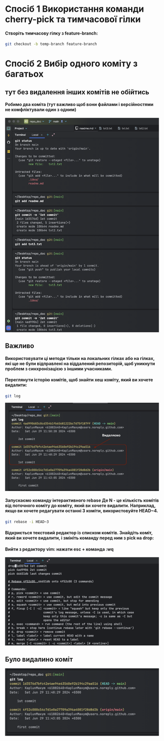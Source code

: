 # Спосіб 1 Використання команди cherry-pick та тимчасової гілки
#### Створіть тимчасову гілку з feature-branch:
```bash
git checkout -b temp-branch feature-branch
```


# Спосіб 2 Вибір одного коміту з багатьох
## тут без видалення інших комітів не обійтись
#### Робимо два коміта (тут важливо щоб вони файлами і версійностями не комфліктували один з одним)
![nodejs.png](referenses/r1.png)

## Важливо
#### Використовувати ці методи тільки на локальних гілках або на гілках, які ще не були відправлені на віддалений репозиторій, щоб уникнути проблем з синхронізацією з іншими учасниками.
#### Переглянути історію комітів, щоб знайти хеш коміту, який ви хочете видалити:
```bash
git log
```
![nodejs.png](referenses/r2.png)
#### Запускаємо команду інтерактивного rebase Де N - це кількість комітів від поточного коміту до коміту, який ви хочете видалити. Наприклад, якщо ви хочете редагувати останні 3 коміти, використовуйте HEAD~4.
```bash
git rebase -i HEAD~3
```
#### Відкриється текстовий редактор із списком комітів. Знайдіть коміт, який ви хочете видалити, і змініть команду перед ним з pick на drop:
#### Вийти з редактору vim: нажати esc + команда **:wq**
![nodejs.png](referenses/r3.png)
## Було видалино коміт
![nodejs.png](referenses/r4.png)
